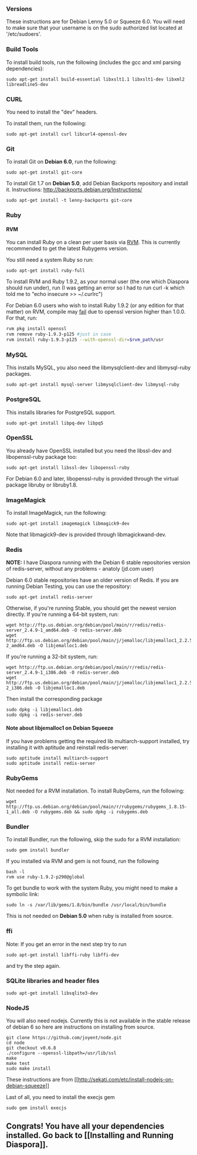 ### Versions

These instructions are for Debian Lenny 5.0 or Squeeze 6.0.  You will need to make sure that your username is on the sudo authorized list located at '/etc/sudoers'.

### Build Tools

To install build tools, run the following (includes the gcc and xml parsing dependencies):

    sudo apt-get install build-essential libxslt1.1 libxslt1-dev libxml2 libreadline5-dev

### CURL

You need to install the "dev" headers.

To install them, run the following:

    sudo apt-get install curl libcurl4-openssl-dev

### Git

To install Git on **Debian 6.0**, run the following:

    sudo apt-get install git-core

To install Git 1.7 on **Debian 5.0**, add Debian Backports repository and install it. Instructions: http://backports.debian.org/Instructions/

    sudo apt-get install -t lenny-backports git-core


### Ruby

#### RVM

You can install Ruby on a clean per user basis via [RVM](https://rvm.io/). This is currently recommended to get the latest Rubygems version.

You still need a system Ruby so run:

    sudo apt-get install ruby-full

To install RVM and Ruby 1.9.2, as your normal user (the one which Diaspora should run under), run (I was getting an error so I had to run curl -k which told me to "echo insecure >> ~/.curlrc")

For Debian 6.0 users who wish to install Ruby 1.9.2 (or any edition for that matter) on RVM, compile may [fail](https://rvm.beginrescueend.com/packages/openssl/) due to openssl version higher than 1.0.0. For that, run:

```bash
rvm pkg install openssl
rvm remove ruby-1.9.3-p125 #just in case
rvm install ruby-1.9.3-p125 --with-openssl-dir=$rvm_path/usr
```


### MySQL

This installs MySQL, you also need the libmysqlclient-dev and libmysql-ruby packages.

    sudo apt-get install mysql-server libmysqlclient-dev libmysql-ruby


### PostgreSQL

This installs libraries for PostgreSQL support.

    sudo apt-get install libpq-dev libpq5

### OpenSSL

You already have OpenSSL installed but you need the libssl-dev and libopenssl-ruby package too:

    sudo apt-get install libssl-dev libopenssl-ruby

For Debian 6.0 and later, libopenssl-ruby is provided through the virtual package libruby or libruby1.8.

### ImageMagick

To install ImageMagick, run the following:

    sudo apt-get install imagemagick libmagick9-dev

Note that libmagick9-dev is provided through libmagickwand-dev.

### Redis

**NOTE:** I have Diaspora running with the Debian 6 stable repositories version of redis-server, without any problems - anatoly (jd.com user)

Debian 6.0 stable repositories have an older version of Redis.  If you are running Debian Testing, you can use the repository:

    sudo apt-get install redis-server

Otherwise, if you're running Stable, you should get the newest version directly.  If you're running a 64-bit system, run:

    wget http://ftp.us.debian.org/debian/pool/main/r/redis/redis-server_2.4.9-1_amd64.deb -O redis-server.deb
    wget http://ftp.us.debian.org/debian/pool/main/j/jemalloc/libjemalloc1_2.2.5-2_amd64.deb -O libjemalloc1.deb

If you're running a 32-bit system, run:

    wget http://ftp.us.debian.org/debian/pool/main/r/redis/redis-server_2.4.9-1_i386.deb -O redis-server.deb
    wget http://ftp.us.debian.org/debian/pool/main/j/jemalloc/libjemalloc1_2.2.5-2_i386.deb -O libjemalloc1.deb

Then install the corresponding package
 
    sudo dpkg -i libjemalloc1.deb
    sudo dpkg -i redis-server.deb

#### Note about libjemalloc1 on Debian Squeeze
If you have problems getting the required lib multiarch-support installed, try installing it with aptitude and reinstall redis-server:

    sudo aptitude install multiarch-support
    sudo aptitude install redis-server

### RubyGems

Not needed for a RVM installation.
To install RubyGems, run the following:

    wget http://ftp.us.debian.org/debian/pool/main/r/rubygems/rubygems_1.8.15-1_all.deb -O rubygems.deb && sudo dpkg -i rubygems.deb


### Bundler

To install Bundler, run the following, skip the sudo for a RVM installation:

    sudo gem install bundler 

If you installed via RVM and gem is not found, run the following

    bash -l
    rvm use ruby-1.9.2-p290@global

To get bundle to work with the system Ruby, you might need to make a symbolic link:

    sudo ln -s /var/lib/gems/1.8/bin/bundle /usr/local/bin/bundle

This is not needed on **Debian 5.0** when ruby is installed from source.


### ffi

Note: If you get an error in the next step try to run

    sudo apt-get install libffi-ruby libffi-dev

and try the step again.

### SQLite libraries and header files

    sudo apt-get install libsqlite3-dev

### NodeJS

You will also need nodejs. Currently this is not available in the stable release of debian 6 so here are instructions on installing from source.

    git clone https://github.com/joyent/node.git
    cd node
    git checkout v0.6.8
    ./configure --openssl-libpath=/usr/lib/ssl
    make
    make test
    sudo make install

These instructions are from [[http://sekati.com/etc/install-nodejs-on-debian-squeeze]]

Last of all, you need to install the execjs gem

    sudo gem install execjs


## Congrats! You have all your dependencies installed. Go back to [[Installing and Running Diaspora]].